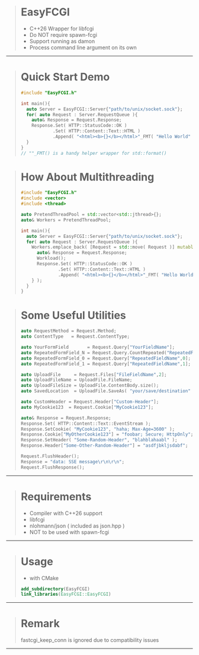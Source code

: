 > # EasyFCGI
> - C++26 Wrapper for libfcgi
> - Do NOT require spawn-fcgi
> - Support running as damon
> - Process command line argument on its own
---

> # Quick Start Demo
> ```c++
> #include "EasyFCGI.h"
> 
> int main(){
>   auto Server = EasyFCGI::Server{"path/to/unix/socket.sock"};
>   for( auto Request : Server.RequestQueue ){
>     auto& Response = Request.Response;
>     Response.Set( HTTP::StatusCode::OK )
>             .Set( HTTP::Content::Text::HTML )
>             .Append( "<html><b>{}</b></html>"_FMT( "Hello World" ) );
>   }
> }
> // ""_FMT() is a handy helper wrapper for std::format()
> ```

> # How About Multithreading
> ```c++
> #include "EasyFCGI.h"
> #include <vector>
> #include <thread>
> 
> auto PretendThreadPool = std::vector<std::jthread>{};
> auto& Workers = PretendThreadPool;
> 
> int main(){
>   auto Server = EasyFCGI::Server{"path/to/unix/socket.sock"};
>   for( auto Request : Server.RequestQueue ){
>     Workers.emplace_back( [Request = std::move( Request )] mutable {
>       auto& Response = Request.Response;
>       Workload();
>       Response.Set( HTTP::StatusCode::OK )
>               .Set( HTTP::Content::Text::HTML )
>               .Append( "<html><b>{}</b></html>"_FMT( "Hello World" ) );
>     } );
>   }
> }
> ```

> # Some Useful Utilities
> ```c++
> auto RequestMethod = Request.Method;
> auto ContentType   = Request.ContentType;
> 
> auto YourFormField       = Request.Query["YourFieldName"];
> auto RepeatedFormField_N = Request.Query.CountRepeated("RepeatedFieldName");
> auto RepeatedFormField_0 = Request.Query["RepeatedFieldName",0];
> auto RepeatedFormField_1 = Request.Query["RepeatedFieldName",1];
> 
> auto UploadFile     = Request.Files["FileFieldName",2];
> auto UploadFileName = UploadFile.FileName;
> auto UploadFileSize = UploadFile.ContentBody.size();
> auto SavedLocation  = UploadFile.SaveAs( "your/save/destination" );
>
> auto CustomHeader = Request.Header["Custom-Header"];
> auto MyCookie123  = Request.Cookie["MyCookie123"];
>
> auto& Response = Request.Response;
> Response.Set( HTTP::Content::Text::EventStream );
> Response.SetCookie( "MyCookie123", "haha; Max-Age=3600" );
> Response.Cookie["MyOtherCookie123"] = "foobar; Secure; HttpOnly";
> Response.SetHeader( "Some-Random-Header", "blahblahaabl" );
> Response.Header["Some-Other-Random-Header"] = "asdfjbkljsdabf";
>
> Request.FlushHeader();
> Response = "data: SSE message\r\n\r\n";
> Request.FlushResponse();
> ```
---

> # Requirements
> - Compiler with C++26 support
> - libfcgi
> - nlohmann/json ( included as json.hpp )
> - NOT to be used with spawn-fcgi
---

> # Usage
> - with CMake
> ```cmake
> add_subdirectory(EasyFCGI)
> link_libraries(EasyFCGI::EasyFCGI)
> ```
---

> # Remark
> fastcgi_keep_conn is ignored due to compatibility issues
---

